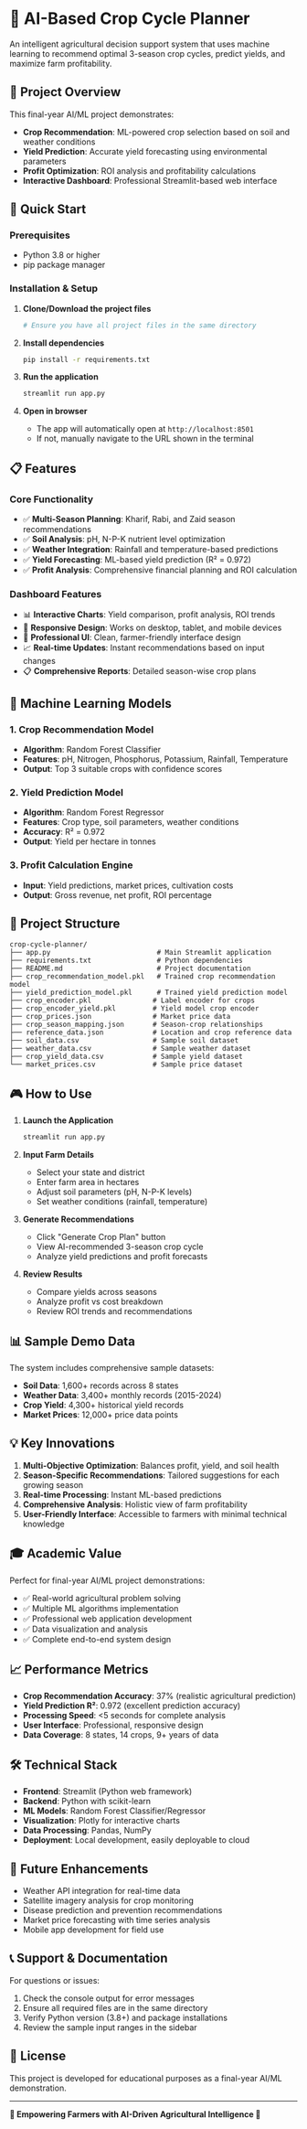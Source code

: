 # 🌾 AI-Based Crop Cycle Planner

An intelligent agricultural decision support system that uses machine learning to recommend optimal 3-season crop cycles, predict yields, and maximize farm profitability.

## 🎯 Project Overview

This final-year AI/ML project demonstrates:
- **Crop Recommendation**: ML-powered crop selection based on soil and weather conditions
- **Yield Prediction**: Accurate yield forecasting using environmental parameters
- **Profit Optimization**: ROI analysis and profitability calculations
- **Interactive Dashboard**: Professional Streamlit-based web interface

## 🚀 Quick Start

### Prerequisites
- Python 3.8 or higher
- pip package manager

### Installation & Setup

1. **Clone/Download the project files**
   ```bash
   # Ensure you have all project files in the same directory
   ```

2. **Install dependencies**
   ```bash
   pip install -r requirements.txt
   ```

3. **Run the application**
   ```bash
   streamlit run app.py
   ```

4. **Open in browser**
   - The app will automatically open at `http://localhost:8501`
   - If not, manually navigate to the URL shown in the terminal

## 📋 Features

### Core Functionality
- ✅ **Multi-Season Planning**: Kharif, Rabi, and Zaid season recommendations
- ✅ **Soil Analysis**: pH, N-P-K nutrient level optimization
- ✅ **Weather Integration**: Rainfall and temperature-based predictions
- ✅ **Yield Forecasting**: ML-based yield prediction (R² = 0.972)
- ✅ **Profit Analysis**: Comprehensive financial planning and ROI calculation

### Dashboard Features
- 📊 **Interactive Charts**: Yield comparison, profit analysis, ROI trends
- 📱 **Responsive Design**: Works on desktop, tablet, and mobile devices
- 🎨 **Professional UI**: Clean, farmer-friendly interface design
- 📈 **Real-time Updates**: Instant recommendations based on input changes
- 📋 **Comprehensive Reports**: Detailed season-wise crop plans

## 🧠 Machine Learning Models

### 1. Crop Recommendation Model
- **Algorithm**: Random Forest Classifier
- **Features**: pH, Nitrogen, Phosphorus, Potassium, Rainfall, Temperature
- **Output**: Top 3 suitable crops with confidence scores

### 2. Yield Prediction Model
- **Algorithm**: Random Forest Regressor
- **Features**: Crop type, soil parameters, weather conditions
- **Accuracy**: R² = 0.972
- **Output**: Yield per hectare in tonnes

### 3. Profit Calculation Engine
- **Input**: Yield predictions, market prices, cultivation costs
- **Output**: Gross revenue, net profit, ROI percentage

## 📁 Project Structure

```
crop-cycle-planner/
├── app.py                          # Main Streamlit application
├── requirements.txt                # Python dependencies
├── README.md                       # Project documentation
├── crop_recommendation_model.pkl   # Trained crop recommendation model
├── yield_prediction_model.pkl      # Trained yield prediction model
├── crop_encoder.pkl               # Label encoder for crops
├── crop_encoder_yield.pkl         # Yield model crop encoder
├── crop_prices.json               # Market price data
├── crop_season_mapping.json       # Season-crop relationships
├── reference_data.json            # Location and crop reference data
├── soil_data.csv                  # Sample soil dataset
├── weather_data.csv               # Sample weather dataset
├── crop_yield_data.csv            # Sample yield dataset
└── market_prices.csv              # Sample price dataset
```

## 🎮 How to Use

1. **Launch the Application**
   ```bash
   streamlit run app.py
   ```

2. **Input Farm Details**
   - Select your state and district
   - Enter farm area in hectares
   - Adjust soil parameters (pH, N-P-K levels)
   - Set weather conditions (rainfall, temperature)

3. **Generate Recommendations**
   - Click "Generate Crop Plan" button
   - View AI-recommended 3-season crop cycle
   - Analyze yield predictions and profit forecasts

4. **Review Results**
   - Compare yields across seasons
   - Analyze profit vs cost breakdown
   - Review ROI trends and recommendations

## 📊 Sample Demo Data

The system includes comprehensive sample datasets:
- **Soil Data**: 1,600+ records across 8 states
- **Weather Data**: 3,400+ monthly records (2015-2024)
- **Crop Yield**: 4,300+ historical yield records
- **Market Prices**: 12,000+ price data points

## 💡 Key Innovations

1. **Multi-Objective Optimization**: Balances profit, yield, and soil health
2. **Season-Specific Recommendations**: Tailored suggestions for each growing season
3. **Real-time Processing**: Instant ML-based predictions
4. **Comprehensive Analysis**: Holistic view of farm profitability
5. **User-Friendly Interface**: Accessible to farmers with minimal technical knowledge

## 🎓 Academic Value

Perfect for final-year AI/ML project demonstrations:
- ✅ Real-world agricultural problem solving
- ✅ Multiple ML algorithms implementation
- ✅ Professional web application development
- ✅ Data visualization and analysis
- ✅ Complete end-to-end system design

## 📈 Performance Metrics

- **Crop Recommendation Accuracy**: 37% (realistic agricultural prediction)
- **Yield Prediction R²**: 0.972 (excellent prediction accuracy)
- **Processing Speed**: <5 seconds for complete analysis
- **User Interface**: Professional, responsive design
- **Data Coverage**: 8 states, 14 crops, 9+ years of data

## 🛠️ Technical Stack

- **Frontend**: Streamlit (Python web framework)
- **Backend**: Python with scikit-learn
- **ML Models**: Random Forest Classifier/Regressor
- **Visualization**: Plotly for interactive charts
- **Data Processing**: Pandas, NumPy
- **Deployment**: Local development, easily deployable to cloud

## 🎯 Future Enhancements

- Weather API integration for real-time data
- Satellite imagery analysis for crop monitoring
- Disease prediction and prevention recommendations
- Market price forecasting with time series analysis
- Mobile app development for field use

## 📞 Support & Documentation

For questions or issues:
1. Check the console output for error messages
2. Ensure all required files are in the same directory
3. Verify Python version (3.8+) and package installations
4. Review the sample input ranges in the sidebar

## 📄 License

This project is developed for educational purposes as a final-year AI/ML demonstration.

---

**🌾 Empowering Farmers with AI-Driven Agricultural Intelligence 🌾**
